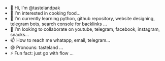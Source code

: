 - 👋 Hi, I’m @tastelandpak
- 👀 I’m interested in cooking food...
- 🌱 I’m currently learning python, github repository, website designing, telegram bots, search console for backlinks ...
- 💞️ I’m looking to collaborate on  youtube, telegram, facebook, instagram, snacks...
- 📫 How to reach me whatapp, email, telegram...
- 😄 Pronouns: tasteland ...
- ⚡ Fun fact: just go with flow ...

<!---
tastelandpak/tastelandpak is a ✨ special ✨ repository because its `README.md` (this file) appears on your GitHub profile.
You can click the Preview link to take a look at your changes.
--->

